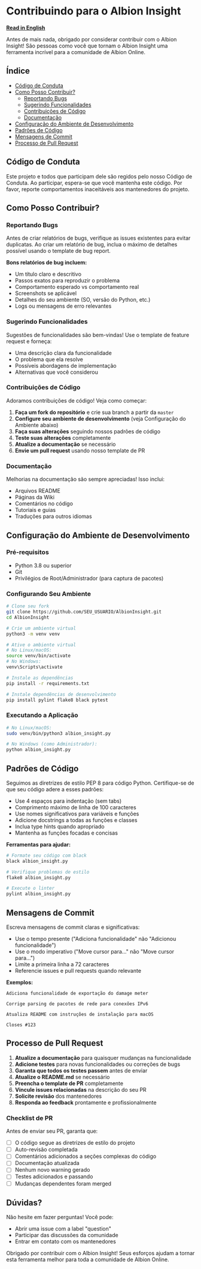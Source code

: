 # Contribuindo para o Albion Insight

**[Read in English](CONTRIBUTING.md)**

Antes de mais nada, obrigado por considerar contribuir com o Albion Insight! São pessoas como você que tornam o Albion Insight uma ferramenta incrível para a comunidade de Albion Online.

## Índice

- [Código de Conduta](#código-de-conduta)
- [Como Posso Contribuir?](#como-posso-contribuir)
  - [Reportando Bugs](#reportando-bugs)
  - [Sugerindo Funcionalidades](#sugerindo-funcionalidades)
  - [Contribuições de Código](#contribuições-de-código)
  - [Documentação](#documentação)
- [Configuração do Ambiente de Desenvolvimento](#configuração-do-ambiente-de-desenvolvimento)
- [Padrões de Código](#padrões-de-código)
- [Mensagens de Commit](#mensagens-de-commit)
- [Processo de Pull Request](#processo-de-pull-request)

## Código de Conduta

Este projeto e todos que participam dele são regidos pelo nosso Código de Conduta. Ao participar, espera-se que você mantenha este código. Por favor, reporte comportamentos inaceitáveis aos mantenedores do projeto.

## Como Posso Contribuir?

### Reportando Bugs

Antes de criar relatórios de bugs, verifique as issues existentes para evitar duplicatas. Ao criar um relatório de bug, inclua o máximo de detalhes possível usando o template de bug report.

**Bons relatórios de bug incluem:**
- Um título claro e descritivo
- Passos exatos para reproduzir o problema
- Comportamento esperado vs comportamento real
- Screenshots se aplicável
- Detalhes do seu ambiente (SO, versão do Python, etc.)
- Logs ou mensagens de erro relevantes

### Sugerindo Funcionalidades

Sugestões de funcionalidades são bem-vindas! Use o template de feature request e forneça:
- Uma descrição clara da funcionalidade
- O problema que ela resolve
- Possíveis abordagens de implementação
- Alternativas que você considerou

### Contribuições de Código

Adoramos contribuições de código! Veja como começar:

1. **Faça um fork do repositório** e crie sua branch a partir da `master`
2. **Configure seu ambiente de desenvolvimento** (veja Configuração do Ambiente abaixo)
3. **Faça suas alterações** seguindo nossos padrões de código
4. **Teste suas alterações** completamente
5. **Atualize a documentação** se necessário
6. **Envie um pull request** usando nosso template de PR

### Documentação

Melhorias na documentação são sempre apreciadas! Isso inclui:
- Arquivos README
- Páginas da Wiki
- Comentários no código
- Tutoriais e guias
- Traduções para outros idiomas

## Configuração do Ambiente de Desenvolvimento

### Pré-requisitos

- Python 3.8 ou superior
- Git
- Privilégios de Root/Administrador (para captura de pacotes)

### Configurando Seu Ambiente

```bash
# Clone seu fork
git clone https://github.com/SEU_USUARIO/AlbionInsight.git
cd AlbionInsight

# Crie um ambiente virtual
python3 -m venv venv

# Ative o ambiente virtual
# No Linux/macOS:
source venv/bin/activate
# No Windows:
venv\Scripts\activate

# Instale as dependências
pip install -r requirements.txt

# Instale dependências de desenvolvimento
pip install pylint flake8 black pytest
```

### Executando a Aplicação

```bash
# No Linux/macOS:
sudo venv/bin/python3 albion_insight.py

# No Windows (como Administrador):
python albion_insight.py
```

## Padrões de Código

Seguimos as diretrizes de estilo PEP 8 para código Python. Certifique-se de que seu código adere a esses padrões:

- Use 4 espaços para indentação (sem tabs)
- Comprimento máximo de linha de 100 caracteres
- Use nomes significativos para variáveis e funções
- Adicione docstrings a todas as funções e classes
- Inclua type hints quando apropriado
- Mantenha as funções focadas e concisas

**Ferramentas para ajudar:**
```bash
# Formate seu código com black
black albion_insight.py

# Verifique problemas de estilo
flake8 albion_insight.py

# Execute o linter
pylint albion_insight.py
```

## Mensagens de Commit

Escreva mensagens de commit claras e significativas:

- Use o tempo presente ("Adiciona funcionalidade" não "Adicionou funcionalidade")
- Use o modo imperativo ("Move cursor para..." não "Move cursor para...")
- Limite a primeira linha a 72 caracteres
- Referencie issues e pull requests quando relevante

**Exemplos:**
```
Adiciona funcionalidade de exportação do damage meter

Corrige parsing de pacotes de rede para conexões IPv6

Atualiza README com instruções de instalação para macOS

Closes #123
```

## Processo de Pull Request

1. **Atualize a documentação** para quaisquer mudanças na funcionalidade
2. **Adicione testes** para novas funcionalidades ou correções de bugs
3. **Garanta que todos os testes passem** antes de enviar
4. **Atualize o README.md** se necessário
5. **Preencha o template de PR** completamente
6. **Vincule issues relacionadas** na descrição do seu PR
7. **Solicite revisão** dos mantenedores
8. **Responda ao feedback** prontamente e profissionalmente

### Checklist de PR

Antes de enviar seu PR, garanta que:
- [ ] O código segue as diretrizes de estilo do projeto
- [ ] Auto-revisão completada
- [ ] Comentários adicionados a seções complexas do código
- [ ] Documentação atualizada
- [ ] Nenhum novo warning gerado
- [ ] Testes adicionados e passando
- [ ] Mudanças dependentes foram merged

## Dúvidas?

Não hesite em fazer perguntas! Você pode:
- Abrir uma issue com a label "question"
- Participar das discussões da comunidade
- Entrar em contato com os mantenedores

Obrigado por contribuir com o Albion Insight! Seus esforços ajudam a tornar esta ferramenta melhor para toda a comunidade de Albion Online.
